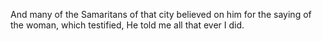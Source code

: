 And many of the Samaritans of that city believed on him for the saying of the woman, which testified, He told me all that ever I did.

